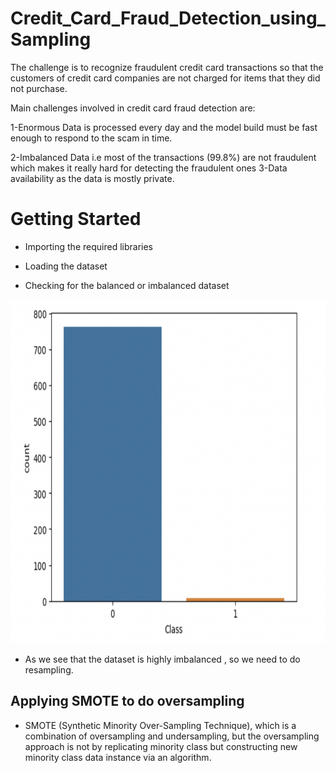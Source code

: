 # Credit_Card_Fraud_Detection_using_Sampling
The challenge is to recognize fraudulent credit card transactions so that the customers of credit card companies are not charged for items that they did not purchase.

Main challenges involved in credit card fraud detection are:

1-Enormous Data is processed every day and the model build must be fast enough to respond to the scam in time.

2-Imbalanced Data i.e most of the transactions (99.8%) are not fraudulent which makes it really hard for detecting the fraudulent ones
3-Data availability as the data is mostly private.

# Getting Started

- Importing the required libraries

- Loading the dataset

- Checking for the balanced or imbalanced dataset

<img align="centre" src="https://github.com/ananyaa01/Credit_Card_Fraud_Detection-using-Sampling/blob/2968ce6bda4657ae910e86f0511f118ad24fa9ba/Screenshot%202023-02-20%20at%201.14.02%20AM.png" height="550" />

- As we see that the dataset is highly imbalanced , so we need to do resampling.

## Applying SMOTE to do oversampling

- SMOTE (Synthetic Minority Over-Sampling Technique), which is a combination of oversampling and undersampling, but the oversampling approach is not by replicating minority class but constructing new minority class data instance via an algorithm.

